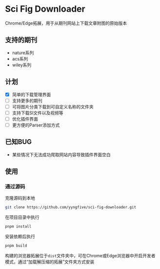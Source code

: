 # Sci Fig Downloader

Chrome/Edge拓展，用于从期刊网站上下载文章附图的原始版本

## 支持的期刊

- nature系列
- acs系列
- wiley系列

## 计划

- [x] 简单的下载管理界面
- [ ] 支持更多的期刊
- [ ] 可将图片分类下载到可自定义名称的文件夹
- [ ] 支持下载SI文件以及视频等
- [ ] 优化插件界面
- [ ] 更方便的Parser添加方式

## 已知BUG
- 某些情况下无法成功爬取网站内容导致插件界面空白

## 使用

### 通过源码
克隆源码到本地
```bash
git clone https://github.com/yyngfive/sci-fig-downloader.git
```
在项目目录中执行
```bash
pnpm install
```
安装依赖后执行
```bash
pnpm build
```
构建的浏览器拓展位于`dist`文件夹中，可在Chrome或Edge浏览器中开启开发者模式，通过“加载解压缩的拓展”文件夹方式安装